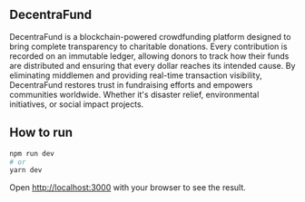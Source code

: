 ## DecentraFund

DecentraFund is a blockchain-powered crowdfunding platform designed to bring complete transparency to charitable donations. Every contribution is recorded on an immutable ledger, allowing donors to track how their funds are distributed and ensuring that every dollar reaches its intended cause. By eliminating middlemen and providing real-time transaction visibility, DecentraFund restores trust in fundraising efforts and empowers communities worldwide. Whether it's disaster relief, environmental initiatives, or social impact projects.

## How to run

```bash
npm run dev
# or
yarn dev
```

Open [http://localhost:3000](http://localhost:3000) with your browser to see the result.
